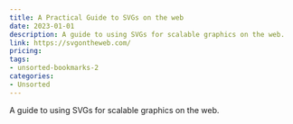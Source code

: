 ```yaml
---
title: A Practical Guide to SVGs on the web
date: 2023-01-01
description: A guide to using SVGs for scalable graphics on the web.
link: https://svgontheweb.com/
pricing: 
tags: 
- unsorted-bookmarks-2 
categories: 
- Unsorted 
---
```


A guide to using SVGs for scalable graphics on the web.